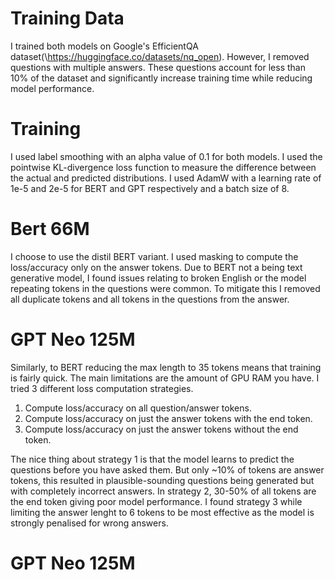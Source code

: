 # Training Data
I trained both models on Google's EfficientQA dataset(\https://huggingface.co/datasets/nq_open). However, I removed questions with multiple answers. These questions account for less than 10% of the dataset and significantly increase training time while reducing model performance.

# Training 
I used label smoothing with an alpha value of 0.1 for both models. I used the pointwise KL-divergence loss function to measure the difference between the actual and predicted distributions. I used AdamW with a learning rate of 1e-5 and 2e-5 for BERT and GPT respectively and a batch size of 8. 

# Bert 66M
I choose to use the distil BERT variant. I used masking to compute the loss/accuracy only on the answer tokens. Due to BERT not a being text generative model, I found issues relating to broken English or the model repeating tokens in the questions were common. To mitigate this I removed all duplicate tokens and all tokens in the questions from the answer.

# GPT Neo 125M
Similarly, to BERT reducing the max length to 35 tokens means that training is fairly quick. The main limitations are the amount of GPU RAM you have. I tried 3 different loss computation strategies. 
1. Compute loss/accuracy on all question/answer tokens.
2. Compute loss/accuracy on just the answer tokens with the end token.
3. Compute loss/accuracy on just the answer tokens without the end token.

The nice thing about strategy 1 is that the model learns to predict the questions before you have asked them. But only ~10% of tokens are answer tokens, this resulted in plausible-sounding questions being generated but with completely incorrect answers. In strategy 2, 30-50% of all tokens are the end token giving poor model performance. I found strategy 3 while limiting the answer lenght to 6 tokens to be most effective as the model is strongly penalised for wrong answers.

# GPT Neo 125M
